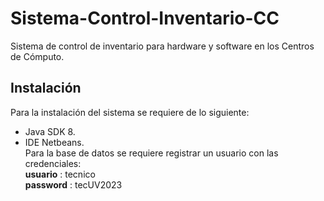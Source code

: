 # Sistema-Control-Inventario-CC
Sistema de control de inventario para hardware y software en los Centros de Cómputo.

## Instalación
Para la instalación del sistema se requiere de lo siguiente:
- Java SDK 8.
- IDE Netbeans.\
Para la base de datos se requiere registrar un usuario con las credenciales:\
**usuario** : tecnico\
**password** : tecUV2023 
